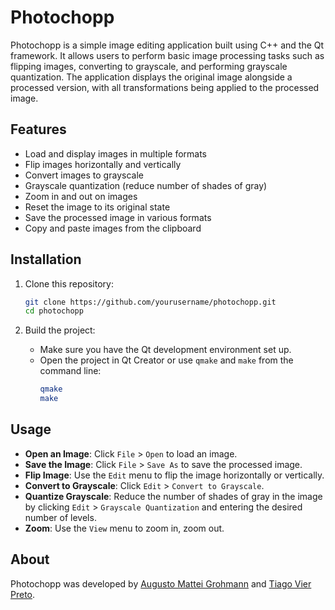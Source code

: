 # Photochopp

Photochopp is a simple image editing application built using C++ and the Qt framework. It allows users to perform basic image processing tasks such as flipping images, converting to grayscale, and performing grayscale quantization. The application displays the original image alongside a processed version, with all transformations being applied to the processed image.

## Features

- Load and display images in multiple formats
- Flip images horizontally and vertically
- Convert images to grayscale
- Grayscale quantization (reduce number of shades of gray)
- Zoom in and out on images
- Reset the image to its original state
- Save the processed image in various formats
- Copy and paste images from the clipboard

## Installation

1. Clone this repository:
    ```bash
    git clone https://github.com/yourusername/photochopp.git
    cd photochopp
    ```

2. Build the project:
    - Make sure you have the Qt development environment set up.
    - Open the project in Qt Creator or use `qmake` and `make` from the command line:
      ```bash
      qmake
      make
      ```

## Usage

- **Open an Image**: Click `File` > `Open` to load an image.
- **Save the Image**: Click `File` > `Save As` to save the processed image.
- **Flip Image**: Use the `Edit` menu to flip the image horizontally or vertically.
- **Convert to Grayscale**: Click `Edit` > `Convert to Grayscale`.
- **Quantize Grayscale**: Reduce the number of shades of gray in the image by clicking `Edit` > `Grayscale Quantization` and entering the desired number of levels.
- **Zoom**: Use the `View` menu to zoom in, zoom out.

## About

Photochopp was developed by [Augusto Mattei Grohmann](https://github.com/augustomattei) and [Tiago Vier Preto](https://github.com/tiagovpreto).


